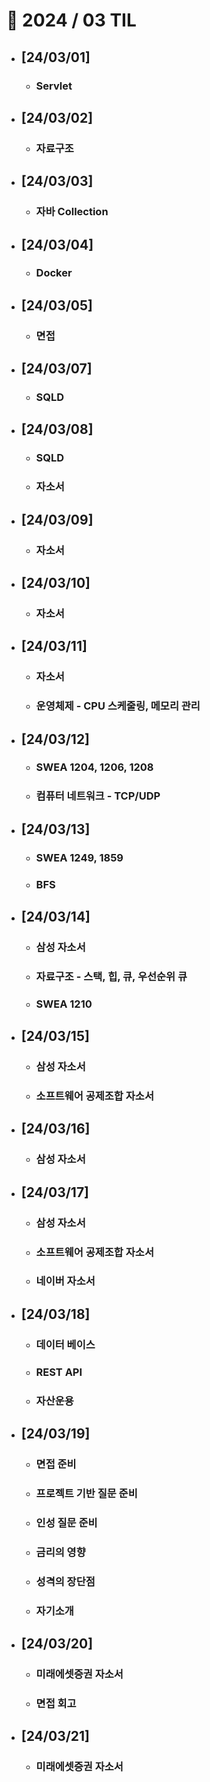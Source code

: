 # 🚩 2024 / 03 TIL

- ## **[24/03/01]**

  - ### Servlet

- ## **[24/03/02]**

  - ### 자료구조

- ## **[24/03/03]**

  - ### 자바 Collection

- ## **[24/03/04]**

  - ### Docker

- ## **[24/03/05]**

  - ### 면접

- ## **[24/03/07]**

  - ### SQLD

- ## **[24/03/08]**

  - ### SQLD
  - ### 자소서

- ## **[24/03/09]**

  - ### 자소서

- ## **[24/03/10]**

  - ### 자소서

- ## **[24/03/11]**

  - ### 자소서
  - ### 운영체제 - CPU 스케줄링, 메모리 관리

- ## **[24/03/12]**

  - ### SWEA 1204, 1206, 1208
  - ### 컴퓨터 네트워크 - TCP/UDP

- ## **[24/03/13]**

  - ### SWEA 1249, 1859
  - ### BFS

- ## **[24/03/14]**

  - ### 삼성 자소서
  - ### 자료구조 - 스택, 힙, 큐, 우선순위 큐
  - ### SWEA 1210

- ## **[24/03/15]**

  - ### 삼성 자소서
  - ### 소프트웨어 공제조합 자소서

- ## **[24/03/16]**

  - ### 삼성 자소서

- ## **[24/03/17]**

  - ### 삼성 자소서
  - ### 소프트웨어 공제조합 자소서
  - ### 네이버 자소서

- ## **[24/03/18]**

  - ### 데이터 베이스
  - ### REST API
  - ### 자산운용

- ## **[24/03/19]**

  - ### 면접 준비
  - ### 프로젝트 기반 질문 준비
  - ### 인성 질문 준비
  - ### 금리의 영향
  - ### 성격의 장단점
  - ### 자기소개

- ## **[24/03/20]**

  - ### 미래에셋증권 자소서
  - ### 면접 회고

- ## **[24/03/21]**
  - ### 미래에셋증권 자소서
